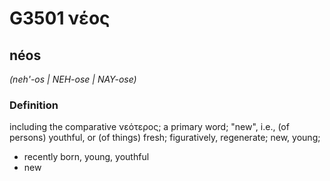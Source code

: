 # G3501 νέος

## néos

_(neh'-os | NEH-ose | NAY-ose)_

### Definition

including the comparative νεότερος; a primary word; "new", i.e., (of persons) youthful, or (of things) fresh; figuratively, regenerate; new, young; 

- recently born, young, youthful
- new
